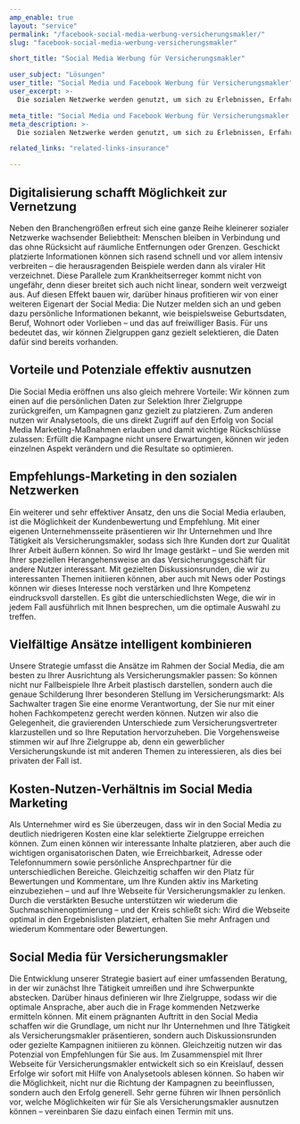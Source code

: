 ```yaml
---
amp_enable: true
layout: "service"
permalink: "/facebook-social-media-werbung-versicherungsmakler/"
slug: "facebook-social-media-werbung-versicherungsmakler"

short_title: "Social Media Werbung für Versicherungsmakler"

user_subject: "Lösungen"
user_title: "Social Media und Facebook Werbung für Versicherungsmakler"
user_excerpt: >-
  Die sozialen Netzwerke werden genutzt, um sich zu Erlebnissen, Erfahrungen und Meinungen auszutauschen – und das mit steigender Tendenz: Mit einer Milliarde verzeichnete Facebook kürzlich einen neuen Nutzer-Rekord, die Alternativen YouTube, LinkedIn oder Twitter stehen nicht viel nach. Für uns eröffnet sich hier ein enormes Potenzial, Sie als Versicherungsmakler einem großen Publikum zu präsentieren – wir nutzen dies im Rahmen unseres Social Media Marketings effektiv aus.

meta_title: "Social Media und Facebook Werbung für Versicherungsmakler - qmedia.de"
meta_description: >-
  Die sozialen Netzwerke werden genutzt, um sich zu Erlebnissen, Erfahrungen und Meinungen auszutauschen – und das mit steigender Tendenz: Mit einer Milliarde verzeichnete Facebook kürzlich einen neuen Nutzer-Rekord, die Alternativen YouTube, LinkedIn oder Twitter stehen nicht viel nach. Für uns eröffnet sich hier ein enormes Potenzial, Sie als Versicherungsmakler einem großen Publikum zu präsentieren –... Read more »

related_links: "related-links-insurance"

---
```



## Digitalisierung schafft Möglichkeit zur Vernetzung

Neben den Branchengrößen erfreut sich eine ganze Reihe kleinerer sozialer Netzwerke wachsender Beliebtheit: Menschen bleiben in Verbindung und das ohne Rücksicht auf räumliche Entfernungen oder Grenzen. Geschickt platzierte Informationen können sich rasend schnell und vor allem intensiv verbreiten – die herausragenden Beispiele werden dann als viraler Hit verzeichnet. Diese Parallele zum Krankheitserreger kommt nicht von ungefähr, denn dieser breitet sich auch nicht linear, sondern weit verzweigt aus. Auf diesen Effekt bauen wir, darüber hinaus profitieren wir von einer weiteren Eigenart der Social Media: Die Nutzer melden sich an und geben dazu persönliche Informationen bekannt, wie beispielsweise Geburtsdaten, Beruf, Wohnort oder Vorlieben – und das auf freiwilliger Basis. Für uns bedeutet das, wir können Zielgruppen ganz gezielt selektieren, die Daten dafür sind bereits vorhanden.

## Vorteile und Potenziale effektiv ausnutzen

Die Social Media eröffnen uns also gleich mehrere Vorteile: Wir können zum einen auf die persönlichen Daten zur Selektion Ihrer Zielgruppe zurückgreifen, um Kampagnen ganz gezielt zu platzieren. Zum anderen nutzen wir Analysetools, die uns direkt Zugriff auf den Erfolg von Social Media Marketing-Maßnahmen erlauben und damit wichtige Rückschlüsse zulassen: Erfüllt die Kampagne nicht unsere Erwartungen, können wir jeden einzelnen Aspekt verändern und die Resultate so optimieren.

## Empfehlungs-Marketing in den sozialen Netzwerken

Ein weiterer und sehr effektiver Ansatz, den uns die Social Media erlauben, ist die Möglichkeit der Kundenbewertung und Empfehlung. Mit einer eigenen Unternehmensseite präsentieren wir Ihr Unternehmen und Ihre Tätigkeit als Versicherungsmakler, sodass sich Ihre Kunden dort zur Qualität Ihrer Arbeit äußern können. So wird Ihr Image gestärkt – und Sie werden mit Ihrer speziellen Herangehensweise an das Versicherungsgeschäft für andere Nutzer interessant. Mit gezielten Diskussionsrunden, die wir zu interessanten Themen initiieren können, aber auch mit News oder Postings können wir dieses Interesse noch verstärken und Ihre Kompetenz eindrucksvoll darstellen. Es gibt die unterschiedlichsten Wege, die wir in jedem Fall ausführlich mit Ihnen besprechen, um die optimale Auswahl zu treffen.

## Vielfältige Ansätze intelligent kombinieren

Unsere Strategie umfasst die Ansätze im Rahmen der Social Media, die am besten zu Ihrer Ausrichtung als Versicherungsmakler passen: So können nicht nur Fallbeispiele Ihre Arbeit plastisch darstellen, sondern auch die genaue Schilderung Ihrer besonderen Stellung im Versicherungsmarkt: Als Sachwalter tragen Sie eine enorme Verantwortung, der Sie nur mit einer hohen Fachkompetenz gerecht werden können. Nutzen wir also die Gelegenheit, die gravierenden Unterschiede zum Versicherungsvertreter klarzustellen und so Ihre Reputation hervorzuheben. Die Vorgehensweise stimmen wir auf Ihre Zielgruppe ab, denn ein gewerblicher Versicherungskunde ist mit anderen Themen zu interessieren, als dies bei privaten der Fall ist.

## Kosten-Nutzen-Verhältnis im Social Media Marketing

Als Unternehmer wird es Sie überzeugen, dass wir in den Social Media zu deutlich niedrigeren Kosten eine klar selektierte Zielgruppe erreichen können. Zum einen können wir interessante Inhalte platzieren, aber auch die wichtigen organisatorischen Daten, wie Erreichbarkeit, Adresse oder Telefonnummern sowie persönliche Ansprechpartner für die unterschiedlichen Bereiche. Gleichzeitig schaffen wir den Platz für Bewertungen und Kommentare, um Ihre Kunden aktiv ins Marketing einzubeziehen – und auf Ihre Webseite für Versicherungsmakler zu lenken. Durch die verstärkten Besuche unterstützen wir wiederum die Suchmaschinenoptimierung – und der Kreis schließt sich: Wird die Webseite optimal in den Ergebnislisten platziert, erhalten Sie mehr Anfragen und wiederum Kommentare oder Bewertungen.

## Social Media für Versicherungsmakler

Die Entwicklung unserer Strategie basiert auf einer umfassenden Beratung, in der wir zunächst Ihre Tätigkeit umreißen und ihre Schwerpunkte abstecken. Darüber hinaus definieren wir Ihre Zielgruppe, sodass wir die optimale Ansprache, aber auch die in Frage kommenden Netzwerke ermitteln können. Mit einem prägnanten Auftritt in den Social Media schaffen wir die Grundlage, um nicht nur Ihr Unternehmen und Ihre Tätigkeit als Versicherungsmakler präsentieren, sondern auch Diskussionsrunden oder gezielte Kampagnen initiieren zu können. Gleichzeitig nutzen wir das Potenzial von Empfehlungen für Sie aus. Im Zusammenspiel mit Ihrer Webseite für Versicherungsmakler entwickelt sich so ein Kreislauf, dessen Erfolge wir sofort mit Hilfe von Analysetools ablesen können. So haben wir die Möglichkeit, nicht nur die Richtung der Kampagnen zu beeinflussen, sondern auch den Erfolg generell. Sehr gerne führen wir Ihnen persönlich vor, welche Möglichkeiten wir für Sie als Versicherungsmakler ausnutzen können – vereinbaren Sie dazu einfach einen Termin mit uns.

